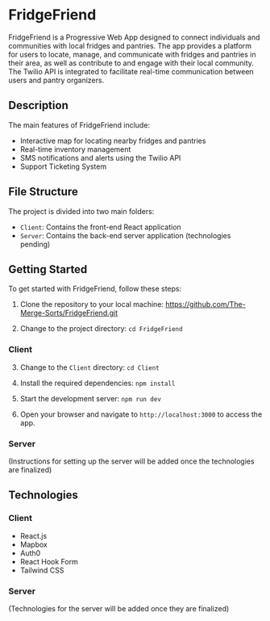 # FridgeFriend

FridgeFriend is a Progressive Web App designed to connect individuals and communities with local fridges and pantries. The app provides a platform for users to locate, manage, and communicate with fridges and pantries in their area, as well as contribute to and engage with their local community. The Twilio API is integrated to facilitate real-time communication between users and pantry organizers.

## Description

The main features of FridgeFriend include:

- Interactive map for locating nearby fridges and pantries
- Real-time inventory management
- SMS notifications and alerts using the Twilio API
- Support Ticketing System


## File Structure

The project is divided into two main folders:

- `Client`: Contains the front-end React application
- `Server`: Contains the back-end server application (technologies pending)


## Getting Started

To get started with FridgeFriend, follow these steps:

1. Clone the repository to your local machine:
https://github.com/The-Merge-Sorts/FridgeFriend.git

2. Change to the project directory:
```cd FridgeFriend```


### Client

3. Change to the `Client` directory:
```cd Client```

4. Install the required dependencies:
```npm install```


5. Start the development server:
```npm run dev```

6. Open your browser and navigate to `http://localhost:3000` to access the app.

### Server

(Instructions for setting up the server will be added once the technologies are finalized)

## Technologies

### Client

- React.js
- Mapbox
- Auth0
- React Hook Form
- Tailwind CSS

### Server

(Technologies for the server will be added once they are finalized)

